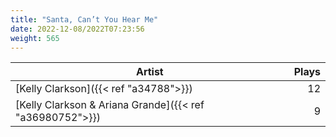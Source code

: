 ```yaml
---
title: "Santa, Can’t You Hear Me"
date: 2022-12-08/2022T07:23:56
weight: 565
---
```




 Artist | Plays 
----- | -----:
[Kelly Clarkson]({{< ref "a34788">}}) | 12
[Kelly Clarkson & Ariana Grande]({{< ref "a36980752">}}) | 9
